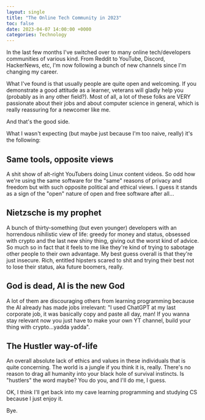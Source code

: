 ```yaml
---
layout: single
title: "The Online Tech Community in 2023"
toc: false
date: 2023-04-07 14:00:00 +0000
categories: Technology
---
```

In the last few months I've switched over to many online tech/developers communities of various kind. From Reddit to YouTube, Discord, HackerNews, etc, I'm now following a bunch of new channels since I'm changing my career. 

What I've found is that usually people are quite open and welcoming. If you demonstrate a good attitude as a learner, veterans will gladly help you (probably as in any other field?). Most of all, a lot of these folks are VERY passionate about their jobs and about computer science in general, which is really reassuring for a newcomer like me.

And that's the good side.

What I wasn't expecting (but maybe just because I'm too naive, really) it's the following:

## Same tools, opposite views 

A shit show of alt-right YouTubers doing Linux content videos. So odd how we're using the same software for the "same" reasons of privacy and freedom but with such opposite political and ethical views. I guess it stands as a sign of the "open" nature of open and free software after all...

## Nietzsche is my prophet 

A bunch of thirty-something (but even younger) developers with an horrendous nihilistic view of life: greedy for money and status, obsessed with crypto and the last new shiny thing, giving out the worst kind of advice. So much so in fact that it feels to me like they're kind of trying to sabotage other people to their own advantage. My best guess overall is that they're just insecure. Rich, entitled hipsters scared to shit and trying their best not to lose their status, aka future boomers, really.

## God is dead, AI is the new God 

A lot of them are discouraging others from learning programming because the AI already has made jobs irrelevant: "I used ChatGPT at my last corporate job, it was basically copy and paste all day, man! If you wanna stay relevant now you just have to make your own YT channel, build your thing with crypto...yadda yadda".

## The Hustler way-of-life 

An overall absolute lack of ethics and values in these individuals that is quite concerning. The world is a jungle if you think it is, really. There's no reason to drag all humanity into your black hole of survival instincts. Is "hustlers" the word maybe? You do you, and I'll do me, I guess.

OK, I think I'll get back into my cave learning programming and studying CS because I just enjoy it.

Bye.
